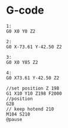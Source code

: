 # G-code
```gcode
1:
G0 X0 Y0 Z2

2:
G0 X-73.61 Y-42.50 Z2

3:
G0 X0 Y85 Z2

4:
G0 X73.61 Y-42.50 Z2
```



```gcode
//set position Z 198 
G1 X10 Y10 Z198 F2000
//position
G28 
// keep hotend 210
M104 S210
@pause
```

